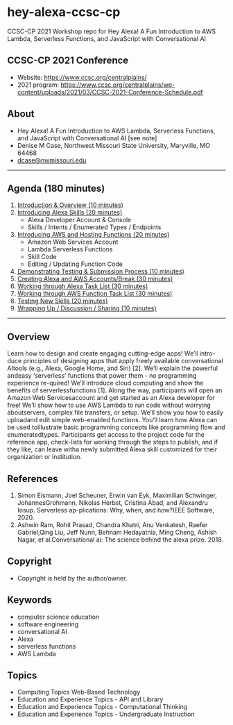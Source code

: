 # hey-alexa-ccsc-cp
CCSC-CP 2021 Workshop repo for Hey Alexa!  A Fun Introduction to AWS Lambda, Serverless Functions, and JavaScript with Conversational AI

## CCSC-CP 2021 Conference

- Website: <https://www.ccsc.org/centralplains/>
- 2021 program: <https://www.ccsc.org/centralplains/wp-content/uploads/2021/03/CCSC-2021-Conference-Schedule.pdf>

## About

- Hey Alexa!  A Fun Introduction to AWS Lambda, Serverless Functions, and JavaScript with Conversational AI [see note]
- Denise M Case, Northwest Missouri State University, Maryville, MO 64468
- dcase@nwmissouri.edu

---

## Agenda (180 minutes)

1. [Introduction & Overview (10 minutes)](./workshop-01.md)
2. [Introducing Alexa Skills (20 minutes)](./workshop-02.md)
   - Alexa Developer Account & Console
   - Skills / Intents / Enumerated Types / Endpoints
3. [Introducing AWS and Hosting Functions (20 minutes)](./workshop-03.md)
   - Amazon Web Services Account
   - Lambda Serverless Functions
   - Skill Code 
   - Editing / Updating Function Code
4. [Demonstrating Testing & Submission Process (10 minutes)](./workshop-04.md)
5. [Creating Alexa and AWS Accounts/Break (30 minutes)](./workshop-05.md)
6. [Working through Alexa Task List (30 minutes)](./workshop-06.md)
7. [Working through AWS Function Task List (30 minutes)](./workshop-07.md)
8. [Testing New Skills (20 minutes)](./workshop-08.md)
9. [Wrapping Up / Discussion / Sharing (10 minutes)](./workshop-09.md)

---

## Overview

Learn how to design and create engaging cutting-edge apps! 
We’ll intro-duce principles of designing apps that apply freely available conversational AItools (e.g., Alexa, Google Home, and Siri) [2]. 
We’ll explain the powerful andeasy ‘serverless’ functions that power them - no programming experience re-quired! 
We’ll introduce cloud computing and show the benefits of serverlessfunctions [1]. 
Along the way, participants will open an Amazon Web Servicesaccount and get started as an Alexa developer for free!
We’ll show how to use AWS Lambda to run code without worrying aboutservers, complex file transfers, or setup. 
We’ll show you how to easily uploadand edit simple web-enabled functions. 
You’ll learn how Alexa can be used toillustrate basic programming concepts like programming flow and enumeratedtypes. 
Participants get access to the project code for the reference app, check-lists for working through the steps to publish, and if they like, can leave witha newly submitted Alexa skill customized for their organization or institution.

## References

1. Simon Eismann, Joel Scheuner, Erwin van Eyk, Maximilian Schwinger, JohannesGrohmann, Nikolas Herbst, Cristina Abad, and Alexandru Iosup. Serverless ap-plications: Why, when, and how?IEEE Software, 2020.
2. Ashwin Ram, Rohit Prasad, Chandra Khatri, Anu Venkatesh, Raefer Gabriel,Qing Liu, Jeff Nunn, Behnam Hedayatnia, Ming Cheng, Ashish Nagar, et al.Conversational ai: The science behind the alexa prize. 2018.

## Copyright

- Copyright is held by the author/owner.

## Keywords

- computer science education
- software engineering
- conversational AI
- Alexa
- serverless functions
- AWS Lambda

## Topics

- Computing Topics Web-Based Technology
- Education and Experience Topics - API and Library
- Education and Experience Topics - Computational Thinking
- Education and Experience Topics - Undergraduate Instruction
